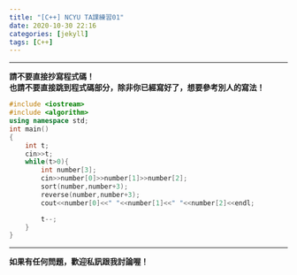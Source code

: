 ```yaml
---
title: "[C++] NCYU TA課練習01"
date: 2020-10-30 22:16
categories: [jekyll]
tags: [C++]
---
```


---
**請不要直接抄寫程式碼！** <br>
**也請不要直接跳到程式碼部分，除非你已經寫好了，想要參考別人的寫法！**

```c++
#include <iostream>  
#include <algorithm>  
using namespace std;  
int main()  
{  
    int t;  
    cin>>t;  
    while(t>0){  
        int number[3];  
        cin>>number[0]>>number[1]>>number[2];  
        sort(number,number+3);  
        reverse(number,number+3);  
        cout<<number[0]<<" "<<number[1]<<" "<<number[2]<<endl;  

        t--;  
    }  
}
```

---
**如果有任何問題，歡迎私訊跟我討論喔！**
